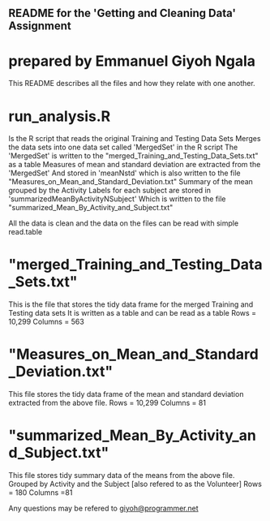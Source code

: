 ## README for the 'Getting and Cleaning Data' Assignment 
# prepared by Emmanuel Giyoh Ngala

This README describes all the files and how they relate with one another.

# run_analysis.R 


Is the R script that reads the original Training and Testing Data Sets
Merges the data sets into one data set called 'MergedSet' in the R script
The 'MergedSet' is written to the "merged_Training_and_Testing_Data_Sets.txt" as a table
Measures of mean and standard deviation are extracted from the 'MergedSet' 
And stored in 'meanNstd' which is also written to the file "Measures_on_Mean_and_Standard_Deviation.txt"
Summary of the mean grouped by the Activity Labels for each subject are stored in 'summarizedMeanByActivityNSubject'
Which is written to the file "summarized_Mean_By_Activity_and_Subject.txt"

All the data is clean and the data on the files can be read with simple read.table



# "merged_Training_and_Testing_Data_Sets.txt"


This is the file that stores the tidy data frame for the merged Training and Testing data sets
It is written as a table and can be read as a table
Rows = 10,299  Columns = 563


# "Measures_on_Mean_and_Standard_Deviation.txt"


This file stores the tidy data frame of the mean and standard deviation extracted from the above file.
Rows = 10,299  Columns = 81


# "summarized_Mean_By_Activity_and_Subject.txt"


This file stores tidy summary data of the means from the above file.
Grouped by Activity and the Subject [also refered to as the Volunteer]
Rows = 180  Columns =81

Any questions may be refered to giyoh@programmer.net

